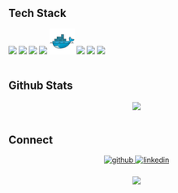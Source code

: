 ## Tech Stack  
<div align="left">
<img width="40" src="https://cdn.worldvectorlogo.com/logos/java-14.svg"/>
<img width="40" src="https://cdn.worldvectorlogo.com/logos/spring-3.svg"/>
<img width="40" src="https://cdn.worldvectorlogo.com/logos/intellij-idea-1.svg"/>
<img width="40" src="https://cdn.worldvectorlogo.com/logos/postgresql.svg"/>
<img width="50" src="https://github.com/devicons/devicon/blob/master/icons/docker/docker-original.svg"/>
<img width="40" src="https://cdn.worldvectorlogo.com/logos/bootstrap-4.svg"/>
<img width="40" src="https://cdn.worldvectorlogo.com/logos/git-icon.svg"/>
<img width="40" src="https://cdn.worldvectorlogo.com/logos/ubuntu-4.svg"/>
</div>


<br/>  

## Github Stats  
<div align="center"><img src="https://github-readme-stats.vercel.app/api?username=Maxxx873&show_icons=true&count_private=true&hide_border=true" align="center" /></div>  
<br/>  

## Connect
<div align="center">
<a href="https://github.com/rishavanand" target="_blank">
<img src=https://img.shields.io/badge/github-%2324292e.svg?&style=for-the-badge&logo=github&logoColor=white alt=github style="margin-bottom: 5px;" />
</a>
<a href="https://linkedin.com/in/maksim-meliashchuk-3553bb239/" target="_blank">
<img src=https://img.shields.io/badge/linkedin-%231E77B5.svg?&style=for-the-badge&logo=linkedin&logoColor=white alt=linkedin style="margin-bottom: 5px;" />
</a>  
</div>

<br/>  

<div align="center">
<img src="https://komarev.com/ghpvc/?username=Maxxx873&&style=flat-square" align="center" />
</div>  

<br/>  
